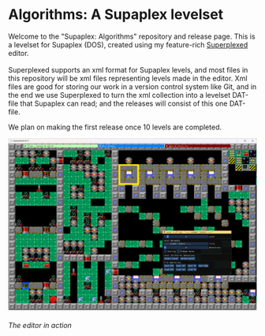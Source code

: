 # Algorithms: A Supaplex levelset

Welcome to the "Supaplex: Algorithms" repository and release page. This is a levelset for Supaplex (DOS), created using my feature-rich [Superplexed](https://github.com/kaimitai/superplexed) editor.
<br></br>
Superplexed supports an xml format for Supaplex levels, and most files in this repository will be xml files representing levels made in the editor. Xml files are good for storing our work in a version control system like Git, and in the end we use Superplexed to turn the xml collection into a levelset DAT-file that Supaplex can read; and the releases will consist of this one DAT-file.

We plan on making the first release once 10 levels are completed.

![alt text](./images/lvl08edit.png)
###### The editor in action
